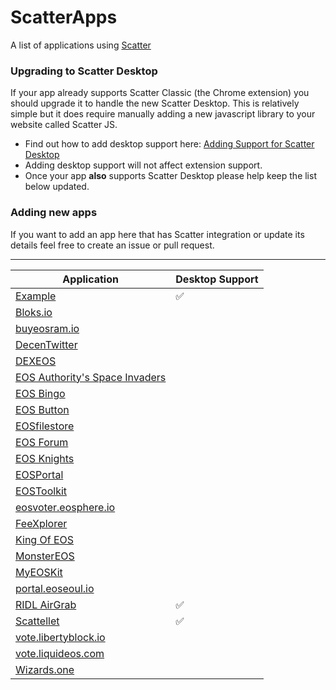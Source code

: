 # ScatterApps

A list of applications using [Scatter](https://get-scatter.com)

### Upgrading to Scatter Desktop

If your app already supports Scatter Classic (the Chrome extension) you should upgrade it to handle the new Scatter Desktop. This is relatively simple but it does require manually adding a new javascript library to your website called Scatter JS.

- Find out how to add desktop support here: [Adding Support for Scatter Desktop](https://github.com/GetScatter/scatter-js/blob/master/README.md#switching-from-extension-only-to-extensiondesktop-support)
- Adding desktop support will not affect extension support.
- Once your app **also** supports Scatter Desktop please help keep the list below updated.

### Adding new apps

If you want to add an app here that has Scatter integration or update its details feel free to create an issue or pull request.

-------------

| Application | Desktop Support |
| -- | -- |
| [Example](https://get-scatter.com) | :white_check_mark: |
| [Bloks.io](https://bloks.io/) | |
| [buyeosram.io](https://buyeosram.io) | |
| [DecenTwitter](http://decentwitter.com) | |
| [DEXEOS](https://dexeos.io/) | | 
| [EOS Authority's Space Invaders](https://eosauthority.com/spaceMainnet) | |
| [EOS Bingo](https://eosbingo.net) | |
| [EOS Button](https://eosbutton.io) | |
| [EOSfilestore](https://eosfilestore.now.sh) | |
| [EOS Forum](https://eos-forum.org) | |
| [EOS Knights](http://eosknights.io) | |
| [EOSPortal](http://eosportal.io) | |
| [EOSToolkit](https://eostoolkit.io) | |
| [eosvoter.eosphere.io](https://eosvoter.eosphere.io) | |
| [FeeXplorer](https://eos.feexplorer.io) | |
| [King Of EOS](https://kingofeos.com) | |
| [MonsterEOS](http://monstereos.io) | |
| [MyEOSKit](https://www.myeoskit.com) | |
| [portal.eoseoul.io](https://portal.eoseoul.io) | |
| [RIDL AirGrab](https://ridl.get-scatter.com) | :white_check_mark: |
| [Scattellet](https://scattellet.com) | :white_check_mark: |
| [vote.libertyblock.io](http://vote.libertyblock.io) | |
| [vote.liquideos.com](http://vote.liquideos.com) | |
| [Wizards.one](https://game.wizards.one) | |
